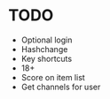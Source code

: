 # TODO

* Optional login
* Hashchange
* Key shortcuts
* 18+
* Score on item list
* Get channels for user
